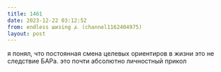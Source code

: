 ```yaml
---
title: 1461
date: 2023-12-22 03:12:52
from: endless шизing ⍼ (channel1162404975)
layout: post
---
```


я понял, что постоянная смена целевых ориентиров в жизни это не следствие БАРа. это почти абсолютно личностный прикол
